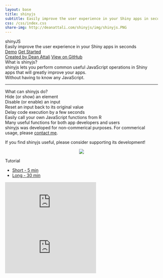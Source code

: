 ```yaml
---
layout: base
title: shinyjs
subtitle: Easily improve the user experience in your Shiny apps in seconds
css: /css/index.css
share-img: http://deanattali.com/shinyjs/img/shinyjs.PNG
---
```


<div id="page-header">
  <div id="page-title">
    <span class="col-shiny">shiny</span><span class="col-js">JS</span>
  </div>
  <div id="page-subtitle">Easily improve the user experience in your Shiny apps in seconds</div>
  <div id="header-btns">
    <a id="header-btn-left" class="btn" href="{{ site.baseurl }}/demo">Demo</a>
    <a id="header-btn-right" class="btn" href="{{ site.baseurl }}/basic">Get Started</a>
  </div>
  <div id="header-credits">
    <a href="http://deanattali.com">Created by Dean Attali</a>
    <a href="https://github.com/daattali/shinyjs">View on GitHub</a>
  </div>
</div>

<div id="what-is-shinyjs">What is shinyjs?</div>
<div id="shinyjs-desc">
  shinyjs lets you perform common useful JavaScript operations in Shiny apps that will greatly improve your apps.
  <div id="shinyjs-without">
    Without having to know any JavaScript.
  </div>
</div>

<hr id="shinyjs-separator"/>

<div id="what-it-does">
  <div id="what-it-does-title">What can shinyjs do?</div>
  <div class="feature">
    <i class="fa fa-eye"></i>
    Hide (or show) an element
  </div>
  <div class="feature">
    <i class="fa fa-ban"></i>
    Disable (or enable) an input
  </div>
  <div class="feature">
    <i class="fa fa-repeat"></i>
    Reset an input back to its original value
  </div>
  <div class="feature">
    <i class="fa fa-clock-o"></i>
    Delay code execution by a few seconds
  </div>
  <div class="feature">
    <i class="fa fa-globe"></i>
    Easily call your own JavaScript functions from R
  </div>
  <div class="feature">
    <i class="fa fa-check"></i>
    Many useful functions for both app developers and users
  </div>
</div>

<div id="license-section">
  shinyjs was developed for non-commerical purposes. For commerical usage, please <a href="http://deanattali.com/contact">contact me</a>.
  <p>If you find shinyjs useful, please consider supporting its development!</p>
  <div id="smiley"><i class="fa fa-smile-o"></i></div>

  <p align="center">
    <a href="https://www.paypal.me/daattali">
      <img src="https://www.paypalobjects.com/en_US/i/btn/btn_donate_LG.gif">
    </a>
  </p>
</div>

<div id="tutorial-section">

  <div id="tutorial-title">Tutorial</div>

  <ul class="nav nav-pills">
    <li class="active"><a data-toggle="tab" href="#short-tutorial">Short - 5 min</a></li>
    <li><a data-toggle="tab" href="#long-tutorial">Long - 30 min</a></li>
  </ul>

  <div class="tab-content">
    <div id="short-tutorial" class="tab-pane fade in active">
      <iframe src="https://www.youtube.com/embed/FYPd5W75HPE" frameborder="0" allowfullscreen></iframe>
    </div>
    <div id="long-tutorial" class="tab-pane fade">
      <iframe src="https://www.youtube.com/embed/fPY13maWKKE" frameborder="0" allowfullscreen></iframe>  </div>
  </div>
</div>
